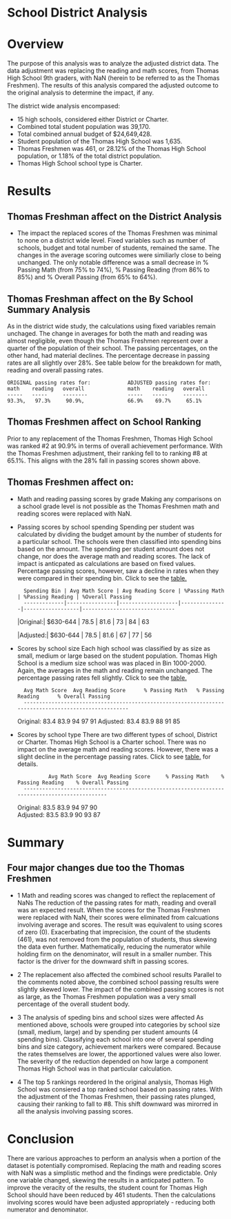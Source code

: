 # School District Analysis

# Overview
The purpose of this analysis was to analyze the adjusted district data.  The data adjustment was replacing the reading and math scores, from Thomas High School 9th graders, with  NaN (herein to be referred to as the Thomas Freshmen).  The results of this analysis compared the adjusted outcome to the original analysis to determine the impact, if any. 

The district wide analysis encompased:
*  15 high schools, considered either District or Charter.
*  Combined total student population was 39,170.
*  Total combined annual budget of $24,649,428.
*  Student population of the Thomas High School was 1,635. 
*  Thomas Freshmen was 461, or 28.12% of the Thomas High School population, or 1.18% of the total district population.
*  Thomas High School school type is Charter.

# Results
## Thomas Freshman affect on the District Analysis
- The impact the replaced scores of the Thomas Freshmen was minimal to none on a district wide level.  Fixed variables such as number of schools, budget and total number of students, remained the same.  The changes in the average scoring outcomes were similiarly close to being unchanged.  The only notable difference was a small decrease in % Passing Math (from 75% to 74%), % Passing Reading (from 86% to 85%) and % Overall Passing (from 65% to 64%).  

## Thomas Freshman affect on the By School Summary Analysis
As in the district wide study, the calculations using fixed variables remain unchaged.  The change in averages for both the math and reading was almost negligible, even though the Thomas Freshmen represent over a quarter of the population of their school.  The passing percentages, on the other hand, had material declines. The percentage decrease in passing rates are all slightly over 28%.  See table below for the breakdown for math, reading and overall passing rates. 

    ORIGINAL passing rates for:            ADJUSTED passing rates for:
    math    reading   overall              math    reading   overall  
    -----   -----     --------             -----   -----     --------
    93.3%,   97.3%     90.9%,              66.9%    69.7%     65.1%

## Thomas Freshmen affect on School Ranking
Prior to any replacement of the Thomas Freshmen, Thomas High School was ranked #2 at 90.9% in terms of overall achievement performance.  With the Thomas Freshmen adjustment, their ranking fell to to ranking #8 at 65.1%.  This aligns with the 28% fall in passing scores shown above.


## Thomas Freshmen affect on:
- Math and reading passing scores by grade
Making any comparisons on a school grade level is not possible as the Thomas Freshmen math and reading scores were replaced with NaN.   

- Passing scores by school spending
Spending per student was calculated by dividing the budget amount by the number of students for a particular school.  The schools were then classified into spending bins based on the amount.  The spending per student amount does not change, nor does the average math and reading scores.  The lack of impact is anticpated as calculations are based on fixed values.  Percentage passing scores, however, saw a decline in rates when they were compared in their spending bin.  Click to see the [table.](https://github.com/Eblakeiii/School_District_Analysis/blob/master/Resources/bySpend.png)






		Spending Bin | Avg Math Score | Avg Reading Score | %Passing Math | %Passing Reading | %Overall Passing
		-------------|----------------|-------------------|---------------|------------------|------------------------------	
     |Original:|	 $630-644 | 78.5 | 81.6 | 73 | 84 | 63
			
     |Adjusted:|	 $630-644 | 78.5 | 81.6	| 67 | 77 | 56


		        
- Scores by school size
Each high school was classified by as size as small, medium or large based on the student population.  Thomas High School is a medium size school was was placed in Bin 1000-2000.  Again, the averages in the math and reading remain unchanged.  The percentage passing rates fell slightly.  Click to see the [table.](https://github.com/Eblakeiii/School_District_Analysis/blob/master/Resources/bySize.png)
	
	  	Avg Math Score	Avg Reading Score      % Passing Math  	% Passing Reading      % Overall Passing
		-----------------------------------------------------------------------------------------------------			
    Original: 	     83.4		83.9			94		97			91
    Adjusted:	     83.4		83.9			88		91			85



- Scores by school type
There are two different types of school, District or Charter.  Thomas High School is a Charter school.  There was no impact on the average math and reading scores.  However, there was a slight decline in the percentage passing rates.  Click to see [table.](https://github.com/Eblakeiii/School_District_Analysis/blob/master/Resources/byType.png) for details.

                Avg Math Score  Avg Reading Score     % Passing Math	% Passing Reading    % Overall Passing	
   		----------------------------------------------------------------------------------------------
    Original:           83.5	         83.9	            94	             97	                90                            
    Adjusted:           83.5	         83.9	            90	             93	                87


# Summary
## Four major changes  due too the Thomas Freshmen 
- 1  Math and reading scores was changed to reflect the replacement of NaNs
The reduction of the passing rates for math, reading and overall was an expected result.  When the scores for the Thomas Freshmen were replaced with NaN, their scores were eliminated from calcuations involving average and scores.  The result was equivalent to using scores of zero (0).  Exacerbating that imprecision, the count of the students (461), was not removed from the population of students, thus skewing the data even further.  Mathematically, reducing the numerator while holding firm on the denominator, will result in a smaller number.  This factor is the driver for the downward shift in passing scores.

- 2  The replacement also affected the combined school results
Parallel to the comments noted above, the combined school passing results were slightly skewed lower.  The impact of the combined passing scores is not as large, as the Thomas Freshmen population was a very small percentage of the overall student body.    

- 3  The analysis of speding bins and school sizes were affected
As mentioned above, schools were grouped into categories by school size (small, medium, large) and by spending per student amounts (4 spending bins).  Classifying each school into one of several spending bins and size category, achievement markers were compared.  Because the rates themselves are lower, the apportioned values were also lower.  The severity of the reduction depended on how large a component Thomas High School was in that particular calculation.     

- 4  The top 5 rankings reordered
In the original analysis, Thomas High School was consiered a top ranked school based on passing rates.  With the adjustment of the Thomas Freshmen, their passing rates plunged, causing their ranking to fall to #8.  This shift downward was mirorred in all the analysis involving passing scores.  

# Conclusion
There are various approaches to perform an analysis when a portion of the dataset is potentially compromised.  Replacing the math and reading scores with NaN was a simplistic method and the findings were predictable.  Only one variable changed, skewing the results in a anticpated pattern.  To improve the veracity of the results, the student count for Thomas High School should have been reduced by 461 students.  Then the calculations involving scores would have been adjusted appropriately - reducing both numerator and denominator.    

